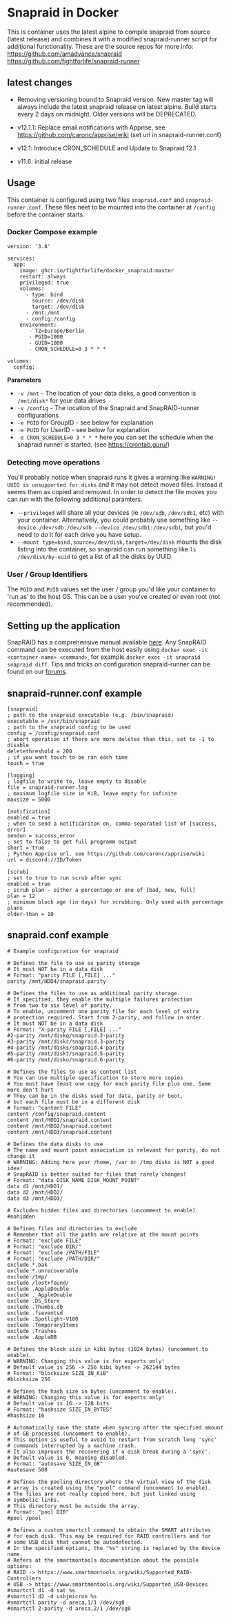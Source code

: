# Snapraid in Docker  
This is container uses the latest alpine to compile snapraid from source (latest release) and combines it with a modified snapraid-runner script for additional functionality.
These are the source repos for more info:  
https://github.com/amadvance/snapraid  
https://github.com/fightforlife/snapraid-runner  

## latest changes
- Removing versioning bound to Snapraid version. New master tag will always include the latest snapraid release on latest alpine. Build starts every 2 days on midnight. Older versions will be DEPRECATED.

- v12.1.1: Replace email notifications with Apprise, see https://github.com/caronc/apprise/wiki  (set url in snapraid-runner.conf)
- v12.1: Introduce CRON_SCHEDULE and Update to Snapraid 12.1
- v11.6: initial release



## Usage
This container is configured using two files `snapraid.conf` and `snapraid-runner.conf`. These files neet to be mounted into the container at `/config` before the container starts.

### Docker Compose example
```
version: '3.8'

services:
  app:
    image: ghcr.io/fightforlife/docker_snapraid:master
    restart: always
    privileged: true
    volumes:
      - type: bind
        source: /dev/disk
        target: /dev/disk
      - /mnt:/mnt
      - config:/config
    environment:
       - TZ=Europe/Berlin
       - PGID=1000
       - GUID=1000
       - CRON_SCHEDULE=0 3 * * *

volumes:
  config:
```

**Parameters**
* `-v /mnt` - The location of your data disks, a good convention is `/mnt/disk*` for your data drives
* `-v /config` - The location of the Snapraid and SnapRAID-runner configurations
* `-e PGID` for GroupID - see below for explanation
* `-e PUID` for UserID - see below for explanation
* `-e CRON_SCHEDULE=0 3 * * *` here you can set the schedule when the snapraid runner is started. (see https://crontab.guru/)


### Detecting move operations
You'll probably notice when snapraid runs it gives a warning like `WARNING! UUID is unsupported for disks` and it may not detect moved files. Instead it seems them as copied and removed. In order to detect the file moves you can run with the following additional paramters.

* `--privileged` will share all your devices (ie `/dev/sdb`, `/dev/sdb1`, etc) with your container. Alternatively, you could probably use something like `--device /dev/sdb:/dev/sdb --device /dev/sdb1:/dev/sdb1`, but you'd need to do it for each drive you have setup.
* `--mount type=bind,source=/dev/disk,target=/dev/disk` mounts the disk listing into the container, so snapraid can run something like `ls /dev/disk/by-uuid` to get a list of all the disks by UUID

### User / Group Identifiers
The `PGID` and `PUID` values set the user / group you'd like your container to 'run as' to the host OS. This can be a user you've created or even root (not recommended).


## Setting up the application
SnapRAID has a comprehensive manual available [here](http://www.snapraid.it/). Any SnapRAID command can be executed from the host easily using `docker exec -it <container-name> <command>`, for example `docker exec -it snapraid snapraid diff`.
Tips and tricks on configuration snapraid-runner can be found on our [forums](https://forum.linuxserver.io/index.php?threads/snapraid-runner-script-email-issue.97).


## snapraid-runner.conf example
```
[snapraid]
; path to the snapraid executable (e.g. /bin/snapraid)
executable = /usr/bin/snapraid
; path to the snapraid config to be used
config = /config/snapraid.conf
; abort operation if there are more deletes than this, set to -1 to disable
deletethreshold = 200
; if you want touch to be ran each time
touch = true

[logging]
; logfile to write to, leave empty to disable
file = snapraid-runner.log
; maximum logfile size in KiB, leave empty for infinite
maxsize = 5000

[notification]
enabled = true
; when to send a notificariton on, comma-separated list of [success, error]
sendon = success,error
; set to false to get full programm output
short = true
; Python Apprise url. see https://github.com/caronc/apprise/wiki
url = discord://ID/Token

[scrub]
; set to true to run scrub after sync
enabled = true
; scrub plan - either a percentage or one of [bad, new, full]
plan = 12
; minimum block age (in days) for scrubbing. Only used with percentage plans
older-than = 10
```

## snapraid.conf example
```
# Example configuration for snapraid

# Defines the file to use as parity storage
# It must NOT be in a data disk
# Format: "parity FILE [,FILE] ..."
parity /mnt/HDD4/snapraid.parity

# Defines the files to use as additional parity storage.
# If specified, they enable the multiple failures protection
# from two to six level of parity.
# To enable, uncomment one parity file for each level of extra
# protection required. Start from 2-parity, and follow in order.
# It must NOT be in a data disk
# Format: "X-parity FILE [,FILE] ..."
#2-parity /mnt/diskq/snapraid.2-parity
#3-parity /mnt/diskr/snapraid.3-parity
#4-parity /mnt/disks/snapraid.4-parity
#5-parity /mnt/diskt/snapraid.5-parity
#6-parity /mnt/disku/snapraid.6-parity

# Defines the files to use as content list
# You can use multiple specification to store more copies
# You must have least one copy for each parity file plus one. Some more don't hurt
# They can be in the disks used for data, parity or boot,
# but each file must be in a different disk
# Format: "content FILE"
content /config/snapraid.content
content /mnt/HDD1/snapraid.content
content /mnt/HDD2/snapraid.content
content /mnt/HDD3/snapraid.content

# Defines the data disks to use
# The name and mount point association is relevant for parity, do not change it
# WARNING: Adding here your /home, /var or /tmp disks is NOT a good idea!
# SnapRAID is better suited for files that rarely changes!
# Format: "data DISK_NAME DISK_MOUNT_POINT"
data d1 /mnt/HDD1/
data d2 /mnt/HDD2/
data d3 /mnt/HDD3/

# Excludes hidden files and directories (uncomment to enable).
#nohidden

# Defines files and directories to exclude
# Remember that all the paths are relative at the mount points
# Format: "exclude FILE"
# Format: "exclude DIR/"
# Format: "exclude /PATH/FILE"
# Format: "exclude /PATH/DIR/"
exclude *.bak
exclude *.unrecoverable
exclude /tmp/
exclude /lost+found/
exclude .AppleDouble
exclude ._AppleDouble
exclude .DS_Store
exclude .Thumbs.db
exclude .fseventsd
exclude .Spotlight-V100
exclude .TemporaryItems
exclude .Trashes
exclude .AppleDB

# Defines the block size in kibi bytes (1024 bytes) (uncomment to enable).
# WARNING: Changing this value is for experts only!
# Default value is 256 -> 256 kibi bytes -> 262144 bytes
# Format: "blocksize SIZE_IN_KiB"
#blocksize 256

# Defines the hash size in bytes (uncomment to enable).
# WARNING: Changing this value is for experts only!
# Default value is 16 -> 128 bits
# Format: "hashsize SIZE_IN_BYTES"
#hashsize 16

# Automatically save the state when syncing after the specified amount
# of GB processed (uncomment to enable).
# This option is useful to avoid to restart from scratch long 'sync'
# commands interrupted by a machine crash.
# It also improves the recovering if a disk break during a 'sync'.
# Default value is 0, meaning disabled.
# Format: "autosave SIZE_IN_GB"
#autosave 500

# Defines the pooling directory where the virtual view of the disk
# array is created using the "pool" command (uncomment to enable).
# The files are not really copied here, but just linked using
# symbolic links.
# This directory must be outside the array.
# Format: "pool DIR"
#pool /pool

# Defines a custom smartctl command to obtain the SMART attributes
# for each disk. This may be required for RAID controllers and for
# some USB disk that cannot be autodetected.
# In the specified options, the "%s" string is replaced by the device name.
# Refers at the smartmontools documentation about the possible options:
# RAID -> https://www.smartmontools.org/wiki/Supported_RAID-Controllers
# USB -> https://www.smartmontools.org/wiki/Supported_USB-Devices
#smartctl d1 -d sat %s
#smartctl d2 -d usbjmicron %s
#smartctl parity -d areca,1/1 /dev/sg0
#smartctl 2-parity -d areca,2/1 /dev/sg0
```
